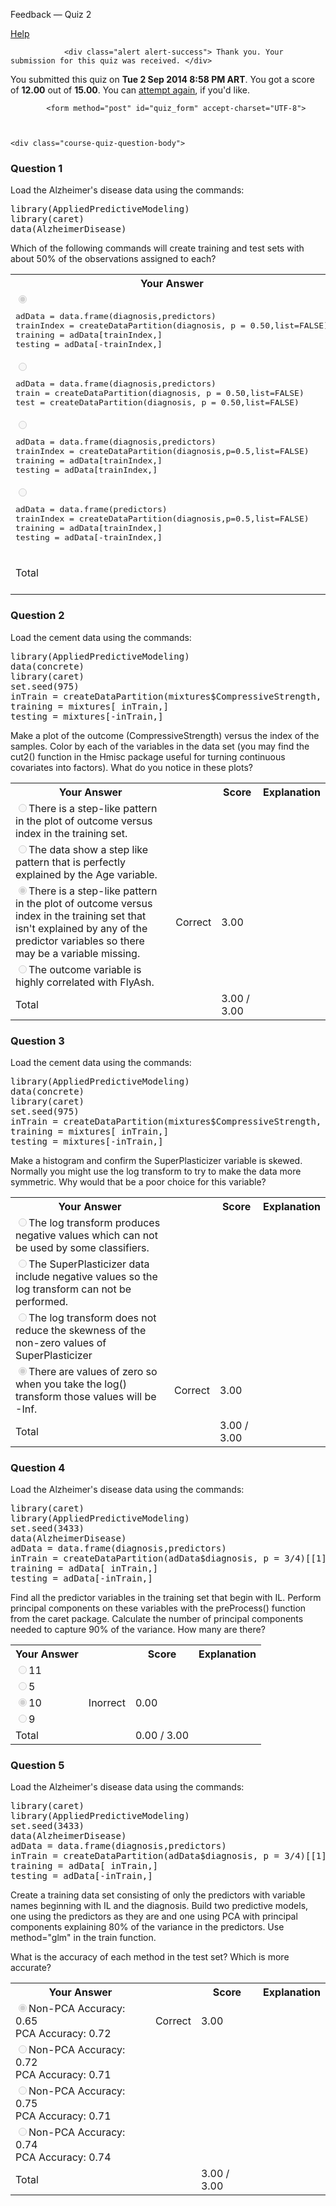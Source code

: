 Feedback — Quiz 2  </span>
  
  <a class="coursera-reporter-link" title="Click here if you're experiencing technical problems or found errors in the course materials." target="_blank" href="https://class.coursera.org/predmachlearn-005/help/quizzes?url=https%3A%2F%2Fclass.coursera.org%2Fpredmachlearn-005%2Fquiz%2Ffeedback%3Fsubmission_id%3D556">
     Help
  </a>
</h2>


<a data-coursera-admin-helpwidget-link="" rel="help" href="https://class.coursera.org/mooc/help/quiz" title="Quiz documentation" style="display:none;">Learn more</a>




                <div class="alert alert-success"> Thank you. Your submission for this quiz was received. </div>
    


<p class="course-quiz-feedback"> You submitted this quiz on <strong>Tue  2 Sep 2014  8:58 PM ART</strong>. You got a score of <strong>12.00</strong> out of <strong>15.00</strong>. You can <a href="https://class.coursera.org/predmachlearn-005/quiz/start?quiz_id=91">attempt again</a>, if you'd like.</p>


            <form method="post" id="quiz_form" accept-charset="UTF-8">
    
    
    
    <div class="course-quiz-question-body">
<h3 class="course-quiz-question-number">Question 1</h3>
<div dir="auto" class="course-quiz-question-text">Load the Alzheimer's disease data using the commands:

<pre>library(AppliedPredictiveModeling)
library(caret)
data(AlzheimerDisease)
</pre>

Which of the following commands will create training and test sets with about 50% of the observations assigned to each? </div>
<div dir="auto" class="course-quiz-options"></div>
<table class="table">
<tbody><tr>
<th>Your Answer</th>
<th></th>
<th>Score</th>
<th>Explanation</th>
</tr>
<tr data-randomizable-option="data-randomizable-option">
<td class="course-quiz-student-answer" dir="auto">
<input dir="auto" class="course-quiz-input" name="answer[1405e039b78bce99bec2192ac2b40b9f][]" id="gensym_5409c5a73c698" value="e28b62b1c836a53360a483cb08fb67c6" checked="" disabled="" type="radio"><pre>adData = data.frame(diagnosis,predictors)
trainIndex = createDataPartition(diagnosis, p = 0.50,list=FALSE)
training = adData[trainIndex,]
testing = adData[-trainIndex,]
</pre>
</td>
<td><span class="course-quiz-answer-correct" title="Correct" alt="Correct"><span class="icon-ok" alt="Correct"><span class="accessible-text-for-reader">Correct</span></span></span></td>
<td>3.00</td>
<td></td>
</tr>
<tr data-randomizable-option="data-randomizable-option">
<td class="course-quiz-student-answer" dir="auto">
<input dir="auto" class="course-quiz-input" name="answer[1405e039b78bce99bec2192ac2b40b9f][]" id="gensym_5409c5a73d379" value="d50b7ebcb3a730f16f4b4a753696a375" disabled="" type="radio"><pre>adData = data.frame(diagnosis,predictors)
train = createDataPartition(diagnosis, p = 0.50,list=FALSE)
test = createDataPartition(diagnosis, p = 0.50,list=FALSE)
</pre>
</td>
<td></td>
<td></td>
<td></td>
</tr>
<tr data-randomizable-option="data-randomizable-option">
<td class="course-quiz-student-answer" dir="auto">
<input dir="auto" class="course-quiz-input" name="answer[1405e039b78bce99bec2192ac2b40b9f][]" id="gensym_5409c5a73db76" value="204c2b282d007cceeba918f7770f1943" disabled="" type="radio"><pre>adData = data.frame(diagnosis,predictors)
trainIndex = createDataPartition(diagnosis,p=0.5,list=FALSE)
training = adData[trainIndex,]
testing = adData[trainIndex,]
</pre>
</td>
<td></td>
<td></td>
<td></td>
</tr>
<tr data-randomizable-option="data-randomizable-option">
<td class="course-quiz-student-answer" dir="auto">
<input dir="auto" class="course-quiz-input" name="answer[1405e039b78bce99bec2192ac2b40b9f][]" id="gensym_5409c5a73e37f" value="4a25b506dd70004368ca27dc3ee9d310" disabled="" type="radio"><pre>adData = data.frame(predictors)
trainIndex = createDataPartition(diagnosis,p=0.5,list=FALSE)
training = adData[trainIndex,]
testing = adData[-trainIndex,]
</pre>
</td>
<td></td>
<td></td>
<td></td>
</tr>
<tr>
<td>Total</td>
<td></td>
<td>3.00 / 3.00</td>
<td></td>
</tr>
</tbody></table>
</div><div class="course-quiz-question-body">
<h3 class="course-quiz-question-number">Question 2</h3>
<div dir="auto" class="course-quiz-question-text">Load the cement data using the commands:

<pre>library(AppliedPredictiveModeling)
data(concrete)
library(caret)
set.seed(975)
inTrain = createDataPartition(mixtures$CompressiveStrength, p = 3/4)[[1]]
training = mixtures[ inTrain,]
testing = mixtures[-inTrain,]
</pre>

Make a plot of the outcome (CompressiveStrength) versus the index of the samples. Color by each of the variables in the data set (you may find the cut2() function in the Hmisc package useful for turning continuous covariates into factors). What do you notice in these plots? </div>
<div dir="auto" class="course-quiz-options"></div>
<table class="table">
<tbody><tr>
<th>Your Answer</th>
<th></th>
<th>Score</th>
<th>Explanation</th>
</tr>
<tr data-randomizable-option="data-randomizable-option">
<td class="course-quiz-student-answer" dir="auto">
<input dir="auto" class="course-quiz-input" name="answer[84aeb6148704dddd6ba1ea6c730445e3][]" id="gensym_5409c5a741e1e" value="7e31996daa18a5100bb0f2ca17b2eb7c" disabled="" type="radio">There is a step-like pattern in the plot of outcome versus index in the training set.</td>
<td></td>
<td></td>
<td></td>
</tr>
<tr data-randomizable-option="data-randomizable-option">
<td class="course-quiz-student-answer" dir="auto">
<input dir="auto" class="course-quiz-input" name="answer[84aeb6148704dddd6ba1ea6c730445e3][]" id="gensym_5409c5a742637" value="42bf4422f55d0efc53f90a9270a26e5f" disabled="" type="radio">The data show a step like pattern that is perfectly explained by the Age variable. </td>
<td></td>
<td></td>
<td></td>
</tr>
<tr data-randomizable-option="data-randomizable-option">
<td class="course-quiz-student-answer" dir="auto">
<input dir="auto" class="course-quiz-input" name="answer[84aeb6148704dddd6ba1ea6c730445e3][]" id="gensym_5409c5a742ed9" value="732c7a7356a5d5316e7f4ce9b312109f" checked="" disabled="" type="radio">There is a step-like pattern in the plot of outcome versus index in the training set that isn't explained by any of the predictor variables so there may be a variable missing.</td>
<td><span class="course-quiz-answer-correct" title="Correct" alt="Correct"><span class="icon-ok" alt="Correct"><span class="accessible-text-for-reader">Correct</span></span></span></td>
<td>3.00</td>
<td></td>
</tr>
<tr data-randomizable-option="data-randomizable-option">
<td class="course-quiz-student-answer" dir="auto">
<input dir="auto" class="course-quiz-input" name="answer[84aeb6148704dddd6ba1ea6c730445e3][]" id="gensym_5409c5a743c30" value="315b333751222e9124cbd69d70d592b0" disabled="" type="radio">The outcome variable is highly correlated with FlyAsh. </td>
<td></td>
<td></td>
<td></td>
</tr>
<tr>
<td>Total</td>
<td></td>
<td>3.00 / 3.00</td>
<td></td>
</tr>
</tbody></table>
</div><div class="course-quiz-question-body">
<h3 class="course-quiz-question-number">Question 3</h3>
<div dir="auto" class="course-quiz-question-text">Load the cement data using the commands:

<pre>library(AppliedPredictiveModeling)
data(concrete)
library(caret)
set.seed(975)
inTrain = createDataPartition(mixtures$CompressiveStrength, p = 3/4)[[1]]
training = mixtures[ inTrain,]
testing = mixtures[-inTrain,]
</pre>

Make a histogram and confirm the SuperPlasticizer variable is skewed. Normally you might use the log transform to try to make the data more symmetric. Why would that be a poor choice for this variable?</div>
<div dir="auto" class="course-quiz-options"></div>
<table class="table">
<tbody><tr>
<th>Your Answer</th>
<th></th>
<th>Score</th>
<th>Explanation</th>
</tr>
<tr data-randomizable-option="data-randomizable-option">
<td class="course-quiz-student-answer" dir="auto">
<input dir="auto" class="course-quiz-input" name="answer[a6b0efc3da47e85f0dbc8f46e7ba47c1][]" id="gensym_5409c5a747616" value="c53132007a7c00643a6a996c9584e031" disabled="" type="radio">The log transform produces negative values which can not be used by some classifiers.</td>
<td></td>
<td></td>
<td></td>
</tr>
<tr data-randomizable-option="data-randomizable-option">
<td class="course-quiz-student-answer" dir="auto">
<input dir="auto" class="course-quiz-input" name="answer[a6b0efc3da47e85f0dbc8f46e7ba47c1][]" id="gensym_5409c5a747e1d" value="72dc2a58e492bccd411cc9015dde32d9" disabled="" type="radio">The SuperPlasticizer data include negative values so the log transform can not be performed. </td>
<td></td>
<td></td>
<td></td>
</tr>
<tr data-randomizable-option="data-randomizable-option">
<td class="course-quiz-student-answer" dir="auto">
<input dir="auto" class="course-quiz-input" name="answer[a6b0efc3da47e85f0dbc8f46e7ba47c1][]" id="gensym_5409c5a74878d" value="b5d57db5042d73c6e3ed9602c00414ce" disabled="" type="radio">The log transform does not reduce the skewness of the non-zero values of SuperPlasticizer</td>
<td></td>
<td></td>
<td></td>
</tr>
<tr data-randomizable-option="data-randomizable-option">
<td class="course-quiz-student-answer" dir="auto">
<input dir="auto" class="course-quiz-input" name="answer[a6b0efc3da47e85f0dbc8f46e7ba47c1][]" id="gensym_5409c5a74921c" value="3372f9fa8e37626fe400c5a0b293b4a3" checked="" disabled="" type="radio">There are values of zero so when you take the log() transform those values will be -Inf.</td>
<td><span class="course-quiz-answer-correct" title="Correct" alt="Correct"><span class="icon-ok" alt="Correct"><span class="accessible-text-for-reader">Correct</span></span></span></td>
<td>3.00</td>
<td></td>
</tr>
<tr>
<td>Total</td>
<td></td>
<td>3.00 / 3.00</td>
<td></td>
</tr>
</tbody></table>
</div><div class="course-quiz-question-body">
<h3 class="course-quiz-question-number">Question 4</h3>
<div dir="auto" class="course-quiz-question-text">Load the Alzheimer's disease data using the commands:

<pre>library(caret)
library(AppliedPredictiveModeling)
set.seed(3433)
data(AlzheimerDisease)
adData = data.frame(diagnosis,predictors)
inTrain = createDataPartition(adData$diagnosis, p = 3/4)[[1]]
training = adData[ inTrain,]
testing = adData[-inTrain,]
</pre>

Find all the predictor variables in the training set that begin with IL. Perform principal components on these variables with the preProcess() function from the caret package. Calculate the number of principal components needed to capture 90% of the variance. How many are there?</div>
<div dir="auto" class="course-quiz-options"></div>
<table class="table">
<tbody><tr>
<th>Your Answer</th>
<th></th>
<th>Score</th>
<th>Explanation</th>
</tr>
<tr data-randomizable-option="data-randomizable-option">
<td class="course-quiz-student-answer" dir="auto">
<input dir="auto" class="course-quiz-input" name="answer[e341a1c7e5fbba48c3a2ab9b99ee25b5][]" id="gensym_5409c5a74d18a" value="167edb1b4362591d1a116cf45da6cd48" disabled="" type="radio">11</td>
<td></td>
<td></td>
<td></td>
</tr>
<tr data-randomizable-option="data-randomizable-option">
<td class="course-quiz-student-answer" dir="auto">
<input dir="auto" class="course-quiz-input" name="answer[e341a1c7e5fbba48c3a2ab9b99ee25b5][]" id="gensym_5409c5a74da69" value="a9149fa4afad276b1d1a1c8ab78c04ef" disabled="" type="radio">5</td>
<td></td>
<td></td>
<td></td>
</tr>
<tr data-randomizable-option="data-randomizable-option">
<td class="course-quiz-student-answer" dir="auto">
<input dir="auto" class="course-quiz-input" name="answer[e341a1c7e5fbba48c3a2ab9b99ee25b5][]" id="gensym_5409c5a74e578" value="fd9bd33e4a74148f40dd0522f9a37c72" checked="" disabled="" type="radio">10</td>
<td><span class="course-quiz-answer-incorrect" title="Incorrect" alt="Incorrect"><span class="icon-remove" alt="Incorrect"><span class="accessible-text-for-reader">Inorrect</span></span></span></td>
<td>0.00</td>
<td></td>
</tr>
<tr data-randomizable-option="data-randomizable-option">
<td class="course-quiz-student-answer" dir="auto">
<input dir="auto" class="course-quiz-input" name="answer[e341a1c7e5fbba48c3a2ab9b99ee25b5][]" id="gensym_5409c5a74f29b" value="5a776c9772597b244e41481586f39d89" disabled="" type="radio">9</td>
<td></td>
<td></td>
<td></td>
</tr>
<tr>
<td>Total</td>
<td></td>
<td>0.00 / 3.00</td>
<td></td>
</tr>
</tbody></table>
</div><div class="course-quiz-question-body">
<h3 class="course-quiz-question-number">Question 5</h3>
<div dir="auto" class="course-quiz-question-text">Load the Alzheimer's disease data using the commands:
<pre>library(caret)
library(AppliedPredictiveModeling)
set.seed(3433)
data(AlzheimerDisease)
adData = data.frame(diagnosis,predictors)
inTrain = createDataPartition(adData$diagnosis, p = 3/4)[[1]]
training = adData[ inTrain,]
testing = adData[-inTrain,]
</pre>

Create a training data set consisting of only the predictors with variable names beginning with IL and the diagnosis. Build two predictive models, one using the predictors as they are and one using PCA with principal components explaining 80% of the variance in the predictors. Use method="glm" in the train function. 

What is the accuracy of each method in the test set? Which is more accurate?
</div>
<div dir="auto" class="course-quiz-options"></div>
<table class="table">
<tbody><tr>
<th>Your Answer</th>
<th></th>
<th>Score</th>
<th>Explanation</th>
</tr>
<tr data-randomizable-option="data-randomizable-option">
<td class="course-quiz-student-answer" dir="auto">
<input dir="auto" class="course-quiz-input" name="answer[58ff553da3ec8d2931c29a51c0075f0d][]" id="gensym_5409c5a75292e" value="18ccd63a83af7f8443b97ba434951d02" checked="" disabled="" type="radio">Non-PCA Accuracy: 0.65 <br>
PCA Accuracy: 0.72
</td>
<td><span class="course-quiz-answer-correct" title="Correct" alt="Correct"><span class="icon-ok" alt="Correct"><span class="accessible-text-for-reader">Correct</span></span></span></td>
<td>3.00</td>
<td></td>
</tr>
<tr data-randomizable-option="data-randomizable-option">
<td class="course-quiz-student-answer" dir="auto">
<input dir="auto" class="course-quiz-input" name="answer[58ff553da3ec8d2931c29a51c0075f0d][]" id="gensym_5409c5a7535b0" value="3a9135a38df50cbc9bd9f85265606810" disabled="" type="radio">Non-PCA Accuracy: 0.72 <br>
PCA Accuracy: 0.71</td>
<td></td>
<td></td>
<td></td>
</tr>
<tr data-randomizable-option="data-randomizable-option">
<td class="course-quiz-student-answer" dir="auto">
<input dir="auto" class="course-quiz-input" name="answer[58ff553da3ec8d2931c29a51c0075f0d][]" id="gensym_5409c5a753f46" value="f0ce2878c27012edd7cb7ac7bee3d0eb" disabled="" type="radio">Non-PCA Accuracy: 0.75 <br>
PCA Accuracy: 0.71</td>
<td></td>
<td></td>
<td></td>
</tr>
<tr data-randomizable-option="data-randomizable-option">
<td class="course-quiz-student-answer" dir="auto">
<input dir="auto" class="course-quiz-input" name="answer[58ff553da3ec8d2931c29a51c0075f0d][]" id="gensym_5409c5a75477d" value="7518b79fceae36a41907fa8fe0d94ef9" disabled="" type="radio">Non-PCA Accuracy: 0.74 <br>
PCA Accuracy: 0.74</td>
<td></td>
<td></td>
<td></td>
</tr>
<tr>
<td>Total</td>
<td></td>
<td>3.00 / 3.00</td>
